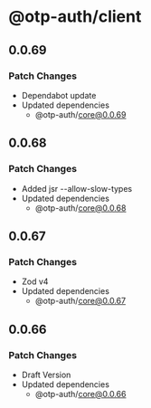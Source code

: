 # @otp-auth/client

## 0.0.69

### Patch Changes

- Dependabot update
- Updated dependencies
  - @otp-auth/core@0.0.69

## 0.0.68

### Patch Changes

- Added jsr --allow-slow-types
- Updated dependencies
  - @otp-auth/core@0.0.68

## 0.0.67

### Patch Changes

- Zod v4
- Updated dependencies
  - @otp-auth/core@0.0.67

## 0.0.66

### Patch Changes

- Draft Version
- Updated dependencies
  - @otp-auth/core@0.0.66
